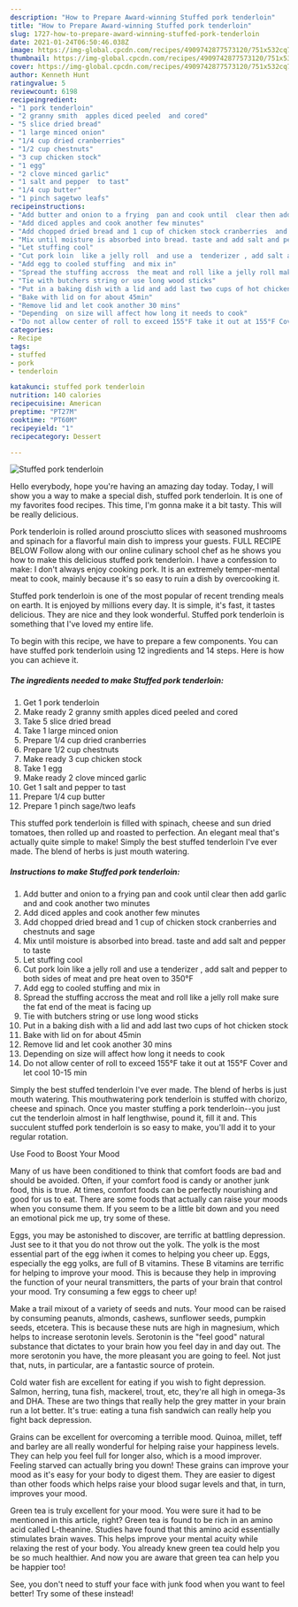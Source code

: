 ```yaml
---
description: "How to Prepare Award-winning Stuffed pork tenderloin"
title: "How to Prepare Award-winning Stuffed pork tenderloin"
slug: 1727-how-to-prepare-award-winning-stuffed-pork-tenderloin
date: 2021-01-24T06:50:46.038Z
image: https://img-global.cpcdn.com/recipes/4909742877573120/751x532cq70/stuffed-pork-tenderloin-recipe-main-photo.jpg
thumbnail: https://img-global.cpcdn.com/recipes/4909742877573120/751x532cq70/stuffed-pork-tenderloin-recipe-main-photo.jpg
cover: https://img-global.cpcdn.com/recipes/4909742877573120/751x532cq70/stuffed-pork-tenderloin-recipe-main-photo.jpg
author: Kenneth Hunt
ratingvalue: 5
reviewcount: 6198
recipeingredient:
- "1 pork tenderloin"
- "2 granny smith  apples diced peeled  and cored"
- "5 slice dried bread"
- "1 large minced onion"
- "1/4 cup dried cranberries"
- "1/2 cup chestnuts"
- "3 cup chicken stock"
- "1 egg"
- "2 clove minced garlic"
- "1 salt and pepper  to tast"
- "1/4 cup butter"
- "1 pinch sagetwo leafs"
recipeinstructions:
- "Add butter and onion to a frying  pan and cook until  clear then add garlic and and cook another two minutes"
- "Add diced apples and cook another few minutes"
- "Add chopped dried bread and 1 cup of chicken stock cranberries  and chestnuts and sage"
- "Mix until moisture is absorbed into bread. taste and add salt and pepper to taste"
- "Let stuffing cool"
- "Cut pork loin  like a jelly roll  and use a  tenderizer , add salt and pepper to both sides of meat and pre heat oven to 350°F"
- "Add egg to cooled stuffing  and mix in"
- "Spread the stuffing accross  the meat and roll like a jelly roll make sure the fat end of the meat is facing up"
- "Tie with butchers string or use long wood sticks"
- "Put in a baking dish with a lid and add last two cups of hot chicken stock"
- "Bake with lid on for about 45min"
- "Remove lid and let cook another 30 mins"
- "Depending  on size will affect how long it needs to cook"
- "Do not allow center of roll to exceed 155°F take it out at 155°F Cover and let cool 10-15 min"
categories:
- Recipe
tags:
- stuffed
- pork
- tenderloin

katakunci: stuffed pork tenderloin 
nutrition: 140 calories
recipecuisine: American
preptime: "PT27M"
cooktime: "PT60M"
recipeyield: "1"
recipecategory: Dessert

---
```



![Stuffed pork tenderloin](https://img-global.cpcdn.com/recipes/4909742877573120/751x532cq70/stuffed-pork-tenderloin-recipe-main-photo.jpg)

Hello everybody, hope you're having an amazing day today. Today, I will show you a way to make a special dish, stuffed pork tenderloin. It is one of my favorites food recipes. This time, I'm gonna make it a bit tasty. This will be really delicious.

Pork tenderloin is rolled around prosciutto slices with seasoned mushrooms and spinach for a flavorful main dish to impress your guests. FULL RECIPE BELOW Follow along with our online culinary school chef as he shows you how to make this delicious stuffed pork tenderloin. I have a confession to make: I don&#39;t always enjoy cooking pork. It is an extremely temper-mental meat to cook, mainly because it&#39;s so easy to ruin a dish by overcooking it.

Stuffed pork tenderloin is one of the most popular of recent trending meals on earth. It is enjoyed by millions every day. It is simple, it's fast, it tastes delicious. They are nice and they look wonderful. Stuffed pork tenderloin is something that I've loved my entire life.


To begin with this recipe, we have to prepare a few components. You can have stuffed pork tenderloin using 12 ingredients and 14 steps. Here is how you can achieve it.

<!--inarticleads1-->

##### The ingredients needed to make Stuffed pork tenderloin:

1. Get 1 pork tenderloin
1. Make ready 2 granny smith  apples diced peeled  and cored
1. Take 5 slice dried bread
1. Take 1 large minced onion
1. Prepare 1/4 cup dried cranberries
1. Prepare 1/2 cup chestnuts
1. Make ready 3 cup chicken stock
1. Take 1 egg
1. Make ready 2 clove minced garlic
1. Get 1 salt and pepper  to tast
1. Prepare 1/4 cup butter
1. Prepare 1 pinch sage/two leafs


This stuffed pork tenderloin is filled with spinach, cheese and sun dried tomatoes, then rolled up and roasted to perfection. An elegant meal that&#39;s actually quite simple to make! Simply the best stuffed tenderloin I&#39;ve ever made. The blend of herbs is just mouth watering. 

<!--inarticleads2-->

##### Instructions to make Stuffed pork tenderloin:

1. Add butter and onion to a frying  pan and cook until  clear then add garlic and and cook another two minutes
1. Add diced apples and cook another few minutes
1. Add chopped dried bread and 1 cup of chicken stock cranberries  and chestnuts and sage
1. Mix until moisture is absorbed into bread. taste and add salt and pepper to taste
1. Let stuffing cool
1. Cut pork loin  like a jelly roll  and use a  tenderizer , add salt and pepper to both sides of meat and pre heat oven to 350°F
1. Add egg to cooled stuffing  and mix in
1. Spread the stuffing accross  the meat and roll like a jelly roll make sure the fat end of the meat is facing up
1. Tie with butchers string or use long wood sticks
1. Put in a baking dish with a lid and add last two cups of hot chicken stock
1. Bake with lid on for about 45min
1. Remove lid and let cook another 30 mins
1. Depending  on size will affect how long it needs to cook
1. Do not allow center of roll to exceed 155°F take it out at 155°F Cover and let cool 10-15 min


Simply the best stuffed tenderloin I&#39;ve ever made. The blend of herbs is just mouth watering. This mouthwatering pork tenderloin is stuffed with chorizo, cheese and spinach. Once you master stuffing a pork tenderloin--you just cut the tenderloin almost in half lengthwise, pound it, fill it and. This succulent stuffed pork tenderloin is so easy to make, you&#39;ll add it to your regular rotation. 

Use Food to Boost Your Mood


Many of us have been conditioned to think that comfort foods are bad and should be avoided. Often, if your comfort food is candy or another junk food, this is true. At times, comfort foods can be perfectly nourishing and good for us to eat. There are some foods that actually can raise your moods when you consume them. If you seem to be a little bit down and you need an emotional pick me up, try some of these.

Eggs, you may be astonished to discover, are terrific at battling depression. Just see to it that you do not throw out the yolk. The yolk is the most essential part of the egg iwhen it comes to helping you cheer up. Eggs, especially the egg yolks, are full of B vitamins. These B vitamins are terrific for helping to improve your mood. This is because they help in improving the function of your neural transmitters, the parts of your brain that control your mood. Try consuming a few eggs to cheer up!

Make a trail mixout of a variety of seeds and nuts. Your mood can be raised by consuming peanuts, almonds, cashews, sunflower seeds, pumpkin seeds, etcetera. This is because these nuts are high in magnesium, which helps to increase serotonin levels. Serotonin is the "feel good" natural substance that dictates to your brain how you feel day in and day out. The more serotonin you have, the more pleasant you are going to feel. Not just that, nuts, in particular, are a fantastic source of protein.

Cold water fish are excellent for eating if you wish to fight depression. Salmon, herring, tuna fish, mackerel, trout, etc, they're all high in omega-3s and DHA. These are two things that really help the grey matter in your brain run a lot better. It's true: eating a tuna fish sandwich can really help you fight back depression. 

Grains can be excellent for overcoming a terrible mood. Quinoa, millet, teff and barley are all really wonderful for helping raise your happiness levels. They can help you feel full for longer also, which is a mood improver. Feeling starved can actually bring you down! These grains can improve your mood as it's easy for your body to digest them. They are easier to digest than other foods which helps raise your blood sugar levels and that, in turn, improves your mood.

Green tea is truly excellent for your mood. You were sure it had to be mentioned in this article, right? Green tea is found to be rich in an amino acid called L-theanine. Studies have found that this amino acid essentially stimulates brain waves. This helps improve your mental acuity while relaxing the rest of your body. You already knew green tea could help you be so much healthier. And now you are aware that green tea can help you be happier too!

See, you don't need to stuff your face with junk food when you want to feel better! Try some of these instead!

